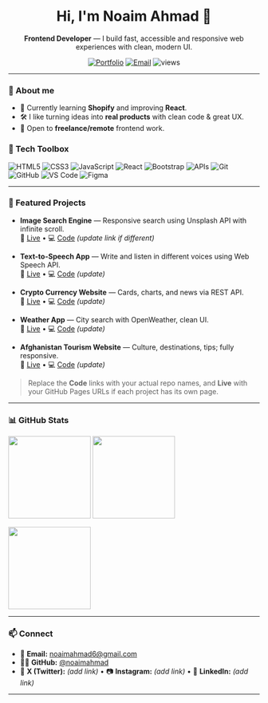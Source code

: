 <h1 align="center">Hi, I'm Noaim Ahmad 👋</h1>
<p align="center">
  <b>Frontend Developer</b> — I build fast, accessible and responsive web experiences with clean, modern UI.
</p>

<p align="center">
  <a href="https://noaimahmad.github.io/portfolio/"><img alt="Portfolio" src="https://img.shields.io/badge/Portfolio-Visit-7c3aed?logo=googlechrome&logoColor=white"></a>
  <a href="mailto:noaimahmad6@gmail.com"><img alt="Email" src="https://img.shields.io/badge/Email-noaimahmad6%40gmail.com-2563eb?logo=gmail&logoColor=white"></a>
  <img alt="views" src="https://komarev.com/ghpvc/?username=noaimahmad&label=Profile%20Views&color=0e75b6&style=flat">
</p>

---

### 🚀 About me
- 🌱 Currently learning **Shopify** and improving **React**.
- 🛠️ I like turning ideas into **real products** with clean code & great UX.
- 🤝 Open to **freelance/remote** frontend work.

### 🧰 Tech Toolbox
![HTML5](https://img.shields.io/badge/HTML5-E34F26?logo=html5&logoColor=fff)
![CSS3](https://img.shields.io/badge/CSS3-1572B6?logo=css3&logoColor=fff)
![JavaScript](https://img.shields.io/badge/JavaScript-F7DF1E?logo=javascript&logoColor=000)
![React](https://img.shields.io/badge/React-61DAFB?logo=react&logoColor=000)
![Bootstrap](https://img.shields.io/badge/Bootstrap-7952B3?logo=bootstrap&logoColor=fff)
![APIs](https://img.shields.io/badge/Web%20APIs-0ea5e9?logo=cloud&logoColor=fff)
![Git](https://img.shields.io/badge/Git-F05032?logo=git&logoColor=fff)
![GitHub](https://img.shields.io/badge/GitHub-181717?logo=github&logoColor=fff)
![VS Code](https://img.shields.io/badge/VS%20Code-007ACC?logo=visualstudiocode&logoColor=fff)
![Figma](https://img.shields.io/badge/Figma-1abcfe?logo=figma&logoColor=fff)

---

### 🧩 Featured Projects
- **Image Search Engine** — Responsive search using Unsplash API with infinite scroll.  
  🔗 [Live](https://noaimahmad.github.io/portfolio/) • 💻 [Code](https://github.com/noaimahmad/IMAGE-SEARCH-ENGINE) *(update link if different)*

- **Text-to-Speech App** — Write and listen in different voices using Web Speech API.  
  🔗 [Live](https://noaimahmad.github.io/portfolio/) • 💻 [Code](https://github.com/noaimahmad/TEXT-TO-SPEECH) *(update)*

- **Crypto Currency Website** — Cards, charts, and news via REST API.  
  🔗 [Live](https://noaimahmad.github.io/portfolio/) • 💻 [Code](https://github.com/noaimahmad/CRYPTO-WEBSITE) *(update)*

- **Weather App** — City search with OpenWeather, clean UI.  
  🔗 [Live](https://noaimahmad.github.io/portfolio/) • 💻 [Code](https://github.com/noaimahmad/WEATHER-APP) *(update)*

- **Afghanistan Tourism Website** — Culture, destinations, tips; fully responsive.  
  🔗 [Live](https://noaimahmad.github.io/portfolio/) • 💻 [Code](https://github.com/noaimahmad/AFGHANISTAN-TOURISM) *(update)*

> Replace the **Code** links with your actual repo names, and **Live** with your GitHub Pages URLs if each project has its own page.

---

### 📊 GitHub Stats
<p align="left">
  <img height="165" src="https://github-readme-stats.vercel.app/api?username=noaimahmad&show_icons=true&theme=transparent&hide_border=true" />
  <img height="165" src="https://github-readme-stats.vercel.app/api/top-langs/?username=noaimahmad&layout=compact&theme=transparent&hide_border=true" />
</p>
<p>
  <img height="165" src="https://streak-stats.demolab.com?user=noaimahmad&theme=transparent&hide_border=true" />
</p>

---

### 📫 Connect
- 📧 **Email:** <noaimahmad6@gmail.com>  
- 🧑‍💻 **GitHub:** [@noaimahmad](https://github.com/noaimahmad)  
- 🧵 **X (Twitter):** *(add link)* • 📷 **Instagram:** *(add link)* • 💼 **LinkedIn:** *(add link)*

---
